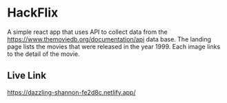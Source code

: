 # HackFlix
A simple react app that uses API to collect data from the https://www.themoviedb.org/documentation/api data base. The landing page lists the movies that were released in the year 1999. Each image links to the detail of the movie. 

## Live Link
https://dazzling-shannon-fe2d8c.netlify.app/